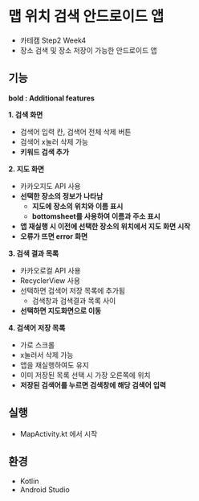 # 맵 위치 검색 안드로이드 앱
- 카테캠 Step2 Week4
- 장소 검색 및 장소 저장이 가능한 안드로이드 앱


## 기능 
**bold : Additional features**  
  
**1. 검색 화면**
- 검색어 입력 칸, 검색어 전체 삭제 버튼
- 검색어 x눌러 삭제 가능
- **키워드 검색 추가**

**2. 지도 화면**
- 카카오지도 API 사용
- **선택한 장소의 정보가 나타남**
  - **지도에 장소의 위치와 이름 표시**
  - **bottomsheet를 사용하여 이름과 주소 표시**
- **앱 재실행 시 이전에 선택한 장소의 위치에서 지도 화면 시작**
- **오류가 뜨면 error 화면**

**3. 검색 결과 목록**
- 카카오로컬 API 사용
- RecyclerView 사용
- 선택하면 검색어 저장 목록에 추가됨
    - 검색창과 검색결과 목록 사이
- **선택하면 지도화면으로 이동**

**4. 검색어 저장 목록**
- 가로 스크롤
- x눌러서 삭제 가능
- 앱을 재실행하여도 유지
- 이미 저장된 목록 선택 시 가장 오른쪽에 위치
- **저장된 검색어를 누르면 검색창에 해당 검색어 입력**

## 실행
- MapActivity.kt 에서 시작

## 환경
- Kotlin
- Android Studio
